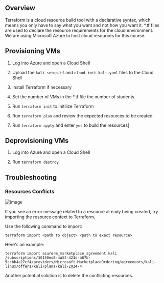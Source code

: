## Overview
Terraform is a cloud resource build tool with a declarative syntax, which means you only have to say what you want and not how you want it. *.tf files are used to declare the resource requirements for the cloud environment. We are using Microsoft Azure to host cloud resources for this course.

## Provisioning VMs
1. Log into Azure and open a Cloud Shell

1. Upload the `kali-setup.tf` and `cloud-init-kali.yaml` files to the Cloud Shell

1. Install Terraform if necessary

1. Set the number of VMs in the *.tf file the number of students 

1. Run `terraform init` to initilize Terraform

1. Run `terraform plan` and review the expected resources to be created

1. Run `terraform apply` and enter `yes` to build the resources]

## Deprovisioning VMs
1. Log into Azure and open a Cloud Shell

1. Run `terraform destroy`

## Troubleshooting
### Resources Conflicts
![image](https://github.com/user-attachments/assets/f7424474-e878-409f-8230-3de7bfd526f6)

If you see an error message related to a resource already being created, try importing the resource context to Terraform.

Use the following command to import:

```
terraform import <path to object> <path to exact resource>
```

Here's an example:
```
terraform import azurerm_marketplace_agreement.kali /subscriptions/10150ec8-4a52-423c-a87b-5ccbb4a27cf4/providers/Microsoft.MarketplaceOrdering/agreements/kali-linux/offers/kali/plans/kali-2024-4
```

Another potential solution is to delete the conflicting resources.
